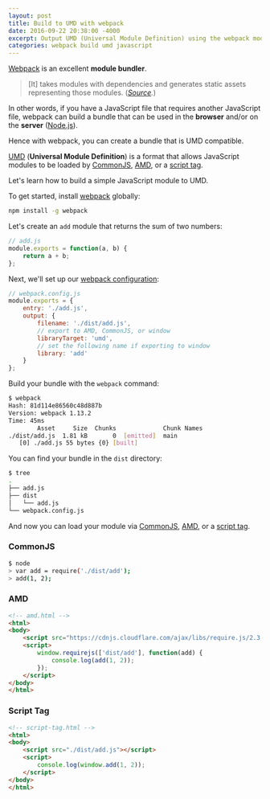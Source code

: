 ```yaml
---
layout: post
title: Build to UMD with webpack
date: 2016-09-22 20:38:00 -4000
excerpt: Output UMD (Universal Module Definition) using the webpack module loader.
categories: webpack build umd javascript
---
```


[Webpack](https://webpack.github.io) is an excellent **module bundler**.

> [It] takes modules with dependencies and generates static assets representing those modules. (_[Source](http://webpack.github.io/docs/what-is-webpack.html)._)

In other words, if you have a JavaScript file that requires another JavaScript file, webpack can build a bundle that can be used in the **browser** and/or on the **server** ([Node.js](https://nodejs.org)).

Hence with webpack, you can create a bundle that is UMD compatible.

[UMD](https://github.com/umdjs/umd) (**Universal Module Definition**) is a format that allows JavaScript modules to be loaded by [CommonJS](https://webpack.github.io/docs/commonjs.html), [AMD](http://requirejs.org/docs/whyamd.html#amd), or a [script tag](http://www.html5rocks.com/en/tutorials/speed/script-loading/#toc-first-script).

Let's learn how to build a simple JavaScript module to UMD.

To get started, install [webpack](https://www.npmjs.com/package/webpack) globally:

```sh
npm install -g webpack
```

Let's create an `add` module that returns the sum of two numbers:

```js
// add.js
module.exports = function(a, b) {
    return a + b;
};
```

Next, we'll set up our [webpack configuration](https://webpack.github.io/docs/configuration.html):

```js
// webpack.config.js
module.exports = {
    entry: './add.js',
    output: {
        filename: './dist/add.js',
        // export to AMD, CommonJS, or window
        libraryTarget: 'umd',
        // set the following name if exporting to window
        library: 'add'
    }
};
```

Build your bundle with the `webpack` command:

```sh
$ webpack
Hash: 81d114e86560c48d887b
Version: webpack 1.13.2
Time: 45ms
        Asset     Size  Chunks             Chunk Names
./dist/add.js  1.81 kB       0  [emitted]  main
   [0] ./add.js 55 bytes {0} [built]
```

You can find your bundle in the `dist` directory:

```sh
$ tree
.
├── add.js
├── dist
│   └── add.js
└── webpack.config.js
```

And now you can load your module via [CommonJS](#commonjs), [AMD](#amd), or a [script tag](#script-tag).

### CommonJS

```sh
$ node
> var add = require('./dist/add');
> add(1, 2);
```

### AMD

```html
<!-- amd.html -->
<html>
<body>
    <script src="https://cdnjs.cloudflare.com/ajax/libs/require.js/2.3.2/require.min.js"></script>
    <script>
        window.requirejs(['dist/add'], function(add) {
            console.log(add(1, 2));
        });
    </script>
</body>
</html>
```

### Script Tag

```html
<!-- script-tag.html -->
<html>
<body>
    <script src="./dist/add.js"></script>
    <script>
        console.log(window.add(1, 2));
    </script>
</body>
</html>
```

